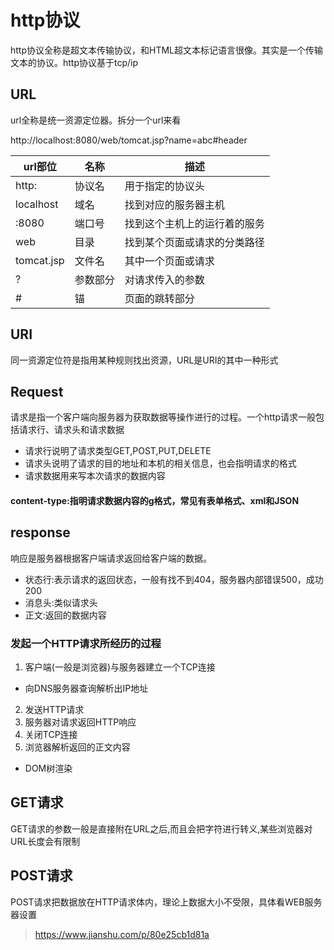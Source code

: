 # http协议
http协议全称是超文本传输协议，和HTML超文本标记语言很像。其实是一个传输文本的协议。http协议基于tcp/ip
## URL
url全称是统一资源定位器。拆分一个url来看

http://localhost:8080/web/tomcat.jsp?name=abc#header

|url部位|名称|描述|
|-|-|-|
|http:|协议名|用于指定的协议头|
|localhost|域名|找到对应的服务器主机|
|:8080|端口号|找到这个主机上的运行着的服务|
|web|目录|找到某个页面或请求的分类路径|
|tomcat.jsp|文件名|其中一个页面或请求|
|?|参数部分|对请求传入的参数|
|#|锚|页面的跳转部分|
## URI
同一资源定位符是指用某种规则找出资源，URL是URI的其中一种形式
## Request
请求是指一个客户端向服务器为获取数据等操作进行的过程。一个http请求一般包括请求行、请求头和请求数据

- 请求行说明了请求类型GET,POST,PUT,DELETE
- 请求头说明了请求的目的地址和本机的相关信息，也会指明请求的格式
- 请求数据用来写本次请求的数据内容

#### content-type:指明请求数据内容的g格式，常见有表单格式、xml和JSON
## response
响应是服务器根据客户端请求返回给客户端的数据。
- 状态行:表示请求的返回状态，一般有找不到404，服务器内部错误500，成功200
- 消息头:类似请求头
- 正文:返回的数据内容

### 发起一个HTTP请求所经历的过程
1. 客户端(一般是浏览器)与服务器建立一个TCP连接
- 向DNS服务器查询解析出IP地址
2. 发送HTTP请求
3. 服务器对请求返回HTTP响应
4. 关闭TCP连接
5. 浏览器解析返回的正文内容
- DOM树渲染

## GET请求
GET请求的参数一般是直接附在URL之后,而且会把字符进行转义,某些浏览器对URL长度会有限制
## POST请求
POST请求把数据放在HTTP请求体内，理论上数据大小不受限，具体看WEB服务器设置

> https://www.jianshu.com/p/80e25cb1d81a
